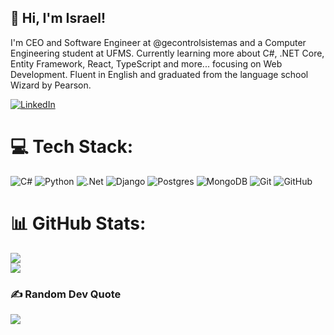 ## 👋 Hi, I'm Israel!

I'm CEO and Software Engineer at @gecontrolsistemas and a Computer Engineering student at UFMS.
Currently learning more about C#, .NET Core, Entity Framework, React, TypeScript and more... focusing on Web Development.
Fluent in English and graduated from the language school Wizard by Pearson.

[![LinkedIn](https://img.shields.io/badge/LinkedIn-%230077B5.svg?logo=linkedin&logoColor=white)](https://linkedin.com/in/israel-alencar-432815245) 

# 💻 Tech Stack:
![C#](https://img.shields.io/badge/c%23-%23239120.svg?style=for-the-badge&logo=csharp&logoColor=white) ![Python](https://img.shields.io/badge/python-3670A0?style=for-the-badge&logo=python&logoColor=ffdd54) ![.Net](https://img.shields.io/badge/.NET-5C2D91?style=for-the-badge&logo=.net&logoColor=white) ![Django](https://img.shields.io/badge/django-%23092E20.svg?style=for-the-badge&logo=django&logoColor=white) ![Postgres](https://img.shields.io/badge/postgres-%23316192.svg?style=for-the-badge&logo=postgresql&logoColor=white) ![MongoDB](https://img.shields.io/badge/MongoDB-%234ea94b.svg?style=for-the-badge&logo=mongodb&logoColor=white) ![Git](https://img.shields.io/badge/git-%23F05033.svg?style=for-the-badge&logo=git&logoColor=white) ![GitHub](https://img.shields.io/badge/github-%23121011.svg?style=for-the-badge&logo=github&logoColor=white)
# 📊 GitHub Stats:
![](https://github-readme-streak-stats.herokuapp.com/?user=IsraelRAlencar&theme=one_dark_pro&hide_border=true)<br/> 
![](https://github-readme-stats.vercel.app/api/top-langs/?username=IsraelRAlencar&theme=one_dark_pro&hide_border=true&include_all_commits=true&count_private=true&layout=compact)

### ✍️ Random Dev Quote
![](https://quotes-github-readme.vercel.app/api?type=horizontal&theme=one_dark_pro)
<!-- Proudly created with GPRM ( https://gprm.itsvg.in ) -->
